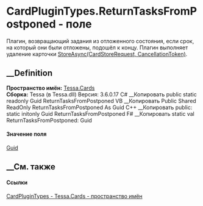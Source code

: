 # CardPluginTypes.ReturnTasksFromPostponed - поле
Плагин, возвращающий задания из отложенного состояния, если срок, на который
они были отложены, подошёл к концу. Плагин выполняет удаление карточки
[StoreAsync(CardStoreRequest,
CancellationToken)](M_Tessa_Cards_ICardRepository_StoreAsync.htm).
## __Definition
 **Пространство имён:** [Tessa.Cards](N_Tessa_Cards.htm)  
 **Сборка:** Tessa (в Tessa.dll) Версия: 3.6.0.17
C# __Копировать
     public static readonly Guid ReturnTasksFromPostponed
VB __Копировать
     Public Shared ReadOnly ReturnTasksFromPostponed As Guid
C++ __Копировать
     public:
    static initonly Guid ReturnTasksFromPostponed
F# __Копировать
     static val ReturnTasksFromPostponed: Guid
#### Значение поля
[Guid](https://learn.microsoft.com/dotnet/api/system.guid)
##  __См. также
#### Ссылки
[CardPluginTypes - ](T_Tessa_Cards_CardPluginTypes.htm)
[Tessa.Cards - пространство имён](N_Tessa_Cards.htm)
